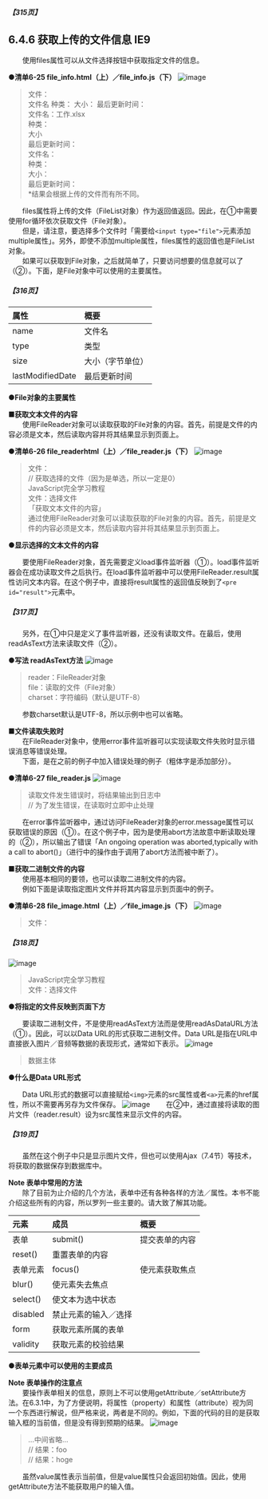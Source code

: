 ##### 【315页】
## 6.4.6 获取上传的文件信息 IE9
&emsp;&emsp;使用files属性可以从文件选择按钮中获取指定文件的信息。

**●清单6-25 file_info.html（上）／file_info.js（下）**
![image](../../images/c6/スクリーンショット&#32;2019-04-02&#32;午前9.20.47.png)
> 文件：  
> 文件名 种类： 大小： 最后更新时间：  
> 文件名：工作.xlsx  
> 种类：  
> 大小  
> 最后更新时间：  
> 文件名：  
> 种类：  
> 大小：  
> 最后更新时间：  
> *结果会根据上传的文件而有所不同。

&emsp;&emsp;files属性将上传的文件（FileList对象）作为返回值返回。因此，在①中需要使用for循环依次获取文件（File对象）。<br>
&emsp;&emsp;但是，请注意，要选择多个文件时「需要给`<input type="file">`元素添加multiple属性」。另外，即使不添加multiple属性，files属性的返回值也是FileList对象。<br>
&emsp;&emsp;如果可以获取到File对象，之后就简单了，只要访问想要的信息就可以了（②）。下面，是File对象中可以使用的主要属性。
##### 【316页】

属性|概要
:--|:--
name|文件名
type|类型
size|大小（字节单位）
lastModifiedDate|最后更新时间
**●File对象的主要属性**

**■获取文本文件的内容**<br>
&emsp;&emsp;使用FileReader对象可以读取获取的File对象的内容。首先，前提是文件的内容必须是文本，然后读取内容并将其结果显示到页面上。

**●清单6-26 file_readerhtml（上）／file_reader.js（下）**
![image](../../images/c6/スクリーンショット&#32;2019-04-02&#32;午前10.28.27.png)
> 文件：  
> // 获取选择的文件（因为是单选，所以一定是0）  
> JavaScript完全学习教程  
> 文件：选择文件  
> 「获取文本文件的内容」  
> 通过使用FileReader对象可以读取获取的File对象的内容。首先，前提是文件的内容必须是文本，然后读取内容并将其结果显示到页面上。

**●显示选择的文本文件的内容**

&emsp;&emsp;要使用FileReader对象，首先需要定义load事件监听器（①）。load事件监听器会在成功读取文件之后执行。在load事件监听器中可以使用FileReader.result属性访问文本内容。在这个例子中，直接将result属性的返回值反映到了`<pre id="result">`元素中。
##### 【317页】
&emsp;&emsp;另外，在①中只是定义了事件监听器，还没有读取文件。在最后，使用readAsText方法来读取文件（②）。

**●写法 readAsText方法**
![image](../../images/c6/スクリーンショット&#32;2019-04-02&#32;午前10.54.37.png)
> reader：FileReader对象  
> file：读取的文件（File对象）  
> charset：字符编码（默认是UTF-8）

&emsp;&emsp;参数charset默认是UTF-8，所以示例中也可以省略。

**■文件读取失败时**<br>
&emsp;&emsp;在FileReader对象中，使用error事件监听器可以实现读取文件失败时显示错误消息等错误处理。<br>
&emsp;&emsp;下面，是在之前的例子中加入错误处理的例子（粗体字是添加部分）。

**●清单6-27 file_reader.js**
![image](../../images/c6/スクリーンショット&#32;2019-04-02&#32;午前11.02.14.png)
> 读取文件发生错误时，将结果输出到日志中  
> // 为了发生错误，在读取时立即中止处理

&emsp;&emsp;在error事件监听器中，通过访问FileReader对象的error.message属性可以获取错误的原因（①）。在这个例子中，因为是使用abort方法故意中断读取处理的（②），所以输出了错误「An ongoing operation was aborted,typically with a call to abort()」（进行中的操作由于调用了abort方法而被中断了）。

**■获取二进制文件的内容**<br>
&emsp;&emsp;使用基本相同的要领，也可以读取二进制文件的内容。<br>
&emsp;&emsp;例如下面是读取指定图片文件并将其内容显示到页面中的例子。

**●清单6-28 file_image.html（上）／file_image.js（下）**
![image](../../images/c6/スクリーンショット&#32;2019-04-02&#32;午前11.10.56.png)
> 文件：

##### 【318页】
![image](../../images/c6/スクリーンショット&#32;2019-04-02&#32;午前11.15.00.png)
> JavaScript完全学习教程  
> 文件：选择文件

**●将指定的文件反映到页面下方**

&emsp;&emsp;要读取二进制文件，不是使用readAsText方法而是使用readAsDataURL方法（①）。因此，可以以Data URL的形式获取二进制文件。Data URL是指在URL中直接嵌入图片／音频等数据的表现形式，通常如下表示。
![image](../../images/c6/スクリーンショット&#32;2019-04-02&#32;午前11.22.27.png)
> 数据主体  

**●什么是Data URL形式**

&emsp;&emsp;Data URL形式的数据可以直接赋给`<img>`元素的src属性或者`<a>`元素的href属性，所以不需要再另存为文件保存。
![image](../../images/c6/スクリーンショット&#32;2019-04-02&#32;午前11.26.41.png)
&emsp;&emsp;在②中，通过直接将读取的图片文件（reader.result）设为src属性来显示文件的内容。
##### 【319页】
&emsp;&emsp;虽然在这个例子中只是显示图片文件，但也可以使用Ajax（7.4节）等技术，将获取的数据保存到数据库中。

**Note 表单中常用的方法**<br>
&emsp;&emsp;除了目前为止介绍的几个方法，表单中还有各种各样的方法／属性。本书不能介绍这些所有的内容，所以罗列一些主要的。请大致了解其功能。

元素|成员|概要
:--|:--|:--
表单|submit()|提交表单的内容
|reset()|重置表单的内容
表单元素|focus()|使元素获取焦点
|blur()|使元素失去焦点
|select()|使文本为选中状态
|disabled|禁止元素的输入／选择
|form|获取元素所属的表单
|validity|获取元素的校验结果
**●表单元素中可以使用的主要成员**

**Note 表单操作的注意点**<br>
&emsp;&emsp;要操作表单相关的信息，原则上不可以使用getAttribute／setAttribute方法。在6.3.1中，为了方便说明，将属性（property）和属性（attribute）视为同一个东西进行解说，但严格来说，两者是不同的。例如，下面的代码的目的是获取输入框的当前值，但是没有得到预期的结果。
![image](../../images/c6/スクリーンショット&#32;2019-04-02&#32;午後8.19.56.png)
> ...中间省略...  
> // 结果：foo  
> // 结果：hoge

&emsp;&emsp;虽然value属性表示当前值，但是value属性只会返回初始值。因此，使用getAttribute方法不能获取用户的输入值。